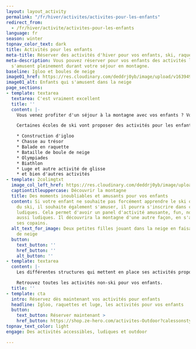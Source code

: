 ```yaml
---
layout: layout_activity
permalink: "/fr/hiver/activites/activites-pour-les-enfants"
redirect_from:
  - /fr/hiver/activite/activites-pour-les-enfants
language: fr
season: winter
topnav_color_text: dark
title: Activités pour les enfants
meta-title: Réserver des activités d'hiver pour vos enfants, ski, raquettes, snowboard
meta-description: Vous pouvez réserver pour vos enfants des activités ludiques afin qu'ils
  s'amusent pleinement durant votre séjour en montagne.
baseline: Igloo et boules de neige
image01_href: https://res.cloudinary.com/deddrj0yb/image/upload/v1639492452/website/winter/jesse-orrico-rnguvzoG-x8-unsplash_lkfhnk.jpg
image01_alt: Enfants qui s'amusent dans la neige
page_sections:
- template: textarea
  textarea: C'est vraiment excellent
  title: ''
  content: |-
    Vous venez profiter d'un séjour à la montagne avec vos enfants ? Vous voulez trouver d'autres activités que le ski afin qu'ils s'amusent et profite autrement de la montagne ?

    Certaines écoles de ski vont proposer des activités pour les enfants ludiques et amusantes sans ski. En effet, les enfants pourront participer à :

    * Construction d'igloo
    * Chasse au trésor
    * Balade en raquette
    * Bataille de boule de neige
    * Olympiades
    * Biathlon
    * Luge et autre activité de glisse
    * et bien d'autres activités
- template: 2colimgtxt
  image_col_left_href: https://res.cloudinary.com/deddrj0yb/image/upload/v1641808699/website/winter/ethan-hu-5WIqleHzOok-unsplash_elnk58.jpg
  captiontitleuppercase: Découvrir la montagne
  title: Des moments inoubliables et amusants pour vos enfants
  content: Si votre enfant ne souhaite pas forcément apprendre le ski ou qu'en plus
    du ski, il souhaite également s'amuser, il pourra s'inscrire dans ces activités
    ludiques. Cela permet d'avoir un panel d'activité amusante, fun, nouvelles mais
    aussi ludiques. Il découvrira la montagne d'une autre façon, en s'amusant avec
    ses copains.
  alt_text_for_image: Deux petites filles jouant dans la neige en faisant un bonhomme
    de neige
  button:
    text_button: ''
    href_button: ''
    alt_button: ''
- template: textarea
  content: |-
    Les différentes structures qui mettent en place ses activités proposent chaque jour une activité différente. Un système de garderie sera également en place. Elles auront lieu généralement l'après-midi ainsi que le soir en fonction de l'activité mise en place : marche en raquette dans les bois, construction d'igloo la nuit...

    Retrouvez toutes les activités non-ski pour vos enfants.
  title: ''
- template: cta
  intro: Réservez dès maintenant vos activités pour enfants
  headline: Igloo, raquettes et luge, les activités pour vos enfants
  button:
    text_button: Réserver maintenant >
    href_button: https://shop.ze-hero.com/activites-Outdoor?calessonstype=all&catypegenderlistsummer=all&calessonsactivitytype=Activit%C3%A9+non+ski&start-date=
topnav_text_color: light
engage: Des activités accessibles, ludiques et outdoor

---
```

